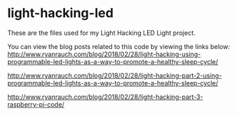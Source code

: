 # light-hacking-led
These are the files used for my Light Hacking LED Light project.

You can view the blog posts related to this code by viewing the links below:
http://www.ryanrauch.com/blog/2018/02/28/light-hacking-using-programmable-led-lights-as-a-way-to-promote-a-healthy-sleep-cycle/


http://www.ryanrauch.com/blog/2018/02/28/light-hacking-part-2-using-programmable-led-lights-as-a-way-to-promote-a-healthy-sleep-cycle/


http://www.ryanrauch.com/blog/2018/02/28/light-hacking-part-3-raspberry-pi-code/
